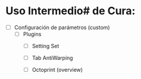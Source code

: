 # Uso Intermedio# de Cura:
- [ ] Configuración de parámetros (custom)
  - [ ] Plugins
    - [ ] Setting Set
    - [ ] Tab AntiWarping
    - [ ] Octoprint (overview)
    
  
